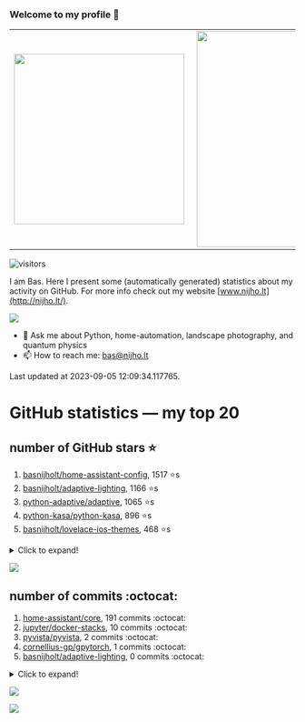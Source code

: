 ### Welcome to my profile 👋

<center>
  <table>
    <tr>
        <td><img width="300px" align="left" src="https://github-readme-stats.vercel.app/api/top-langs/?username=basnijholt&hide=TeX,Jupyter%20Notebook&layout=compact&theme=radical" /></td>
        <td><img align='right' src="https://github-readme-stats.vercel.app/api?username=basnijholt&show_icons=true&theme=radical" width="380"></td>
    </tr>
  </table>
</center>

![visitors](https://visitor-badge.glitch.me/badge?page_id=basnijholt.visitor-badge)

I am Bas. Here I present some (automatically generated) statistics about my activity on GitHub. For more info check out my website [www.nijho.lt](http://nijho.lt/).

![](https://www.nijho.lt/authors/admin/avatar_hu9e60e4b9bc120dfb6a666009f2878da6_182107_250x250_fill_q90_lanczos_center.jpg)

- 💬 Ask me about Python, home-automation, landscape photography, and quantum physics
- 📫 How to reach me: bas@nijho.lt

Last updated at 2023-09-05 12:09:34.117765.

# GitHub statistics — my top 20

## number of GitHub stars ⭐️

1. [basnijholt/home-assistant-config](https://github.com/basnijholt/home-assistant-config/), 1517 ⭐️s
2. [basnijholt/adaptive-lighting](https://github.com/basnijholt/adaptive-lighting/), 1166 ⭐️s
3. [python-adaptive/adaptive](https://github.com/python-adaptive/adaptive/), 1065 ⭐️s
4. [python-kasa/python-kasa](https://github.com/python-kasa/python-kasa/), 896 ⭐️s
5. [basnijholt/lovelace-ios-themes](https://github.com/basnijholt/lovelace-ios-themes/), 468 ⭐️s
<details><summary>Click to expand!</summary>

6. [basnijholt/lovelace-ios-dark-mode-theme](https://github.com/basnijholt/lovelace-ios-dark-mode-theme/), 423 ⭐️s
7. [basnijholt/miflora](https://github.com/basnijholt/miflora/), 359 ⭐️s
8. [basnijholt/rsync-time-machine.py](https://github.com/basnijholt/rsync-time-machine.py/), 340 ⭐️s
9. [topocm/topocm_content](https://github.com/topocm/topocm_content/), 248 ⭐️s
10. [basnijholt/home-assistant-streamdeck-yaml](https://github.com/basnijholt/home-assistant-streamdeck-yaml/), 136 ⭐️s
11. [basnijholt/home-assistant-macbook-touch-bar](https://github.com/basnijholt/home-assistant-macbook-touch-bar/), 92 ⭐️s
12. [basnijholt/markdown-code-runner](https://github.com/basnijholt/markdown-code-runner/), 75 ⭐️s
13. [kwant-project/kwant](https://github.com/kwant-project/kwant/), 75 ⭐️s
14. [basnijholt/home-assistant-streamdeck-yaml-addon](https://github.com/basnijholt/home-assistant-streamdeck-yaml-addon/), 48 ⭐️s
15. [basnijholt/aiokef](https://github.com/basnijholt/aiokef/), 32 ⭐️s
16. [basnijholt/thesis-cover](https://github.com/basnijholt/thesis-cover/), 26 ⭐️s
17. [basnijholt/adaptive-scheduler](https://github.com/basnijholt/adaptive-scheduler/), 21 ⭐️s
18. [basnijholt/instacron](https://github.com/basnijholt/instacron/), 20 ⭐️s
19. [basnijholt/addon-otmonitor](https://github.com/basnijholt/addon-otmonitor/), 15 ⭐️s
20. [kwant-project/kwant-tutorial-2016](https://github.com/kwant-project/kwant-tutorial-2016/), 13 ⭐️s

</details>

![](https://github.com/basnijholt/basnijholt/raw/main/stars_over_time.png)

## number of commits :octocat:

1. [home-assistant/core](https://github.com/home-assistant/core/), 191 commits :octocat:
2. [jupyter/docker-stacks](https://github.com/jupyter/docker-stacks/), 10 commits :octocat:
3. [pyvista/pyvista](https://github.com/pyvista/pyvista/), 2 commits :octocat:
4. [cornellius-gp/gpytorch](https://github.com/cornellius-gp/gpytorch/), 1 commits :octocat:
5. [basnijholt/adaptive-lighting](https://github.com/basnijholt/adaptive-lighting/), 0 commits :octocat:
<details><summary>Click to expand!</summary>

6. [conda-forge/panel-feedstock](https://github.com/conda-forge/panel-feedstock/), 0 commits :octocat:
7. [Azure/azure-cli](https://github.com/Azure/azure-cli/), 0 commits :octocat:
8. [basnijholt/home-assistant-streamdeck-yaml-addon](https://github.com/basnijholt/home-assistant-streamdeck-yaml-addon/), 0 commits :octocat:
9. [CSSEGISandData/COVID-19](https://github.com/CSSEGISandData/COVID-19/), 0 commits :octocat:
10. [basnijholt/money_scribbles](https://github.com/basnijholt/money_scribbles/), 0 commits :octocat:
11. [basnijholt/nijho.lt](https://github.com/basnijholt/nijho.lt/), 0 commits :octocat:
12. [python-kasa/python-kasa](https://github.com/python-kasa/python-kasa/), 0 commits :octocat:
13. [conda-forge/dataproperty-feedstock](https://github.com/conda-forge/dataproperty-feedstock/), 0 commits :octocat:
14. [conda-forge/nbstripout-feedstock](https://github.com/conda-forge/nbstripout-feedstock/), 0 commits :octocat:
15. [conda-forge/ipyparallel-feedstock](https://github.com/conda-forge/ipyparallel-feedstock/), 0 commits :octocat:
16. [scipy/scipy](https://github.com/scipy/scipy/), 0 commits :octocat:
17. [conda-forge/sshtunnel-feedstock](https://github.com/conda-forge/sshtunnel-feedstock/), 0 commits :octocat:
18. [embeddedartistry/templates](https://github.com/embeddedartistry/templates/), 0 commits :octocat:
19. [holoviz/panel](https://github.com/holoviz/panel/), 0 commits :octocat:
20. [kwant-project/tinyarray](https://github.com/kwant-project/tinyarray/), 0 commits :octocat:

</details>

![](https://github.com/basnijholt/basnijholt/raw/main/commits_per_hour.png)

![](https://github.com/basnijholt/basnijholt/raw/main/commits_per_weekday.png)


